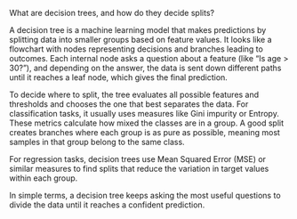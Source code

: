
What are decision trees, and how do they decide splits?

A decision tree is a machine learning model that makes predictions by splitting data into smaller groups based on feature values. It looks like a flowchart with nodes representing decisions and branches leading to outcomes. Each internal node asks a question about a feature (like “Is age > 30?”), and depending on the answer, the data is sent down different paths until it reaches a leaf node, which gives the final prediction.

To decide where to split, the tree evaluates all possible features and thresholds and chooses the one that best separates the data. For classification tasks, it usually uses measures like Gini impurity or Entropy. These metrics calculate how mixed the classes are in a group. A good split creates branches where each group is as pure as possible, meaning most samples in that group belong to the same class.

For regression tasks, decision trees use Mean Squared Error (MSE) or similar measures to find splits that reduce the variation in target values within each group.

In simple terms, a decision tree keeps asking the most useful questions to divide the data until it reaches a confident prediction. 